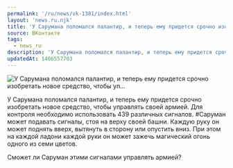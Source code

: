 ```yaml
---
permalink: '/ru/news/vk-1381/index.html'
layout: 'news.ru.njk'
title: 'У Сарумана поломался палантир, и теперь ему придется срочно изобретать новое средство, чтобы уп…'
source: ВКонтакте
tags:
  - news_ru
description: 'У Сарумана поломался палантир, и теперь ему придется срочно изобретать новое средство, чтобы уп…'
updatedAt: 1406557703
---
```

![У Сарумана поломался палантир, и теперь ему придется срочно изобретать новое средство, чтобы уп…](https://sun9-19.userapi.com/impf/A2bjPmPTShP6S6T5sfBlu2MK0IhE68hjAXFbRQ/u6_r8gzE0PQ.jpg?size=1280x720&quality=96&sign=4c0bf229021a1dfe6c3a475081366712&c_uniq_tag=d4jUoEnShu0sp3gswjp3fVxZ8T9Rmjrox9hGN-36xV0&type=album)

У Сарумана поломался палантир, и теперь ему придется срочно изобретать новое средство, чтобы управлять своей армией. Для контроля необходимо использовать 439 различных сигналов. #Саруман может подавать сигналы, стоя на верху своей башни. Каждую руку он может поднять вверх, вытянуть в сторону или опустить вниз. При этом на каждой ладони каждой руки он может зажечь магический огонь одного из семи цветов.

Сможет ли Саруман этими сигналами управлять армией?
